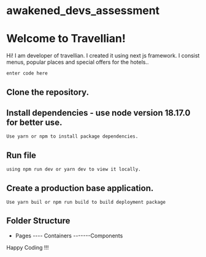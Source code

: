 # awakened_devs_assessment

# Welcome to Travellian!

Hi! I am developer of travellian. I created it using next js framework. I consist menus, popular places and special offers for the hotels..

    enter code here

## Clone the repository. 

## Install dependencies - use node version 18.17.0 for better use.
	Use yarn or npm to install package dependencies. 

## Run file 
	using npm run dev or yarn dev to view it locally.


## Create a production base application.
	Use yarn buil or npm run build to build deployment package

## Folder Structure 

 - Pages
---- Containers
-------Components


Happy Coding !!!
